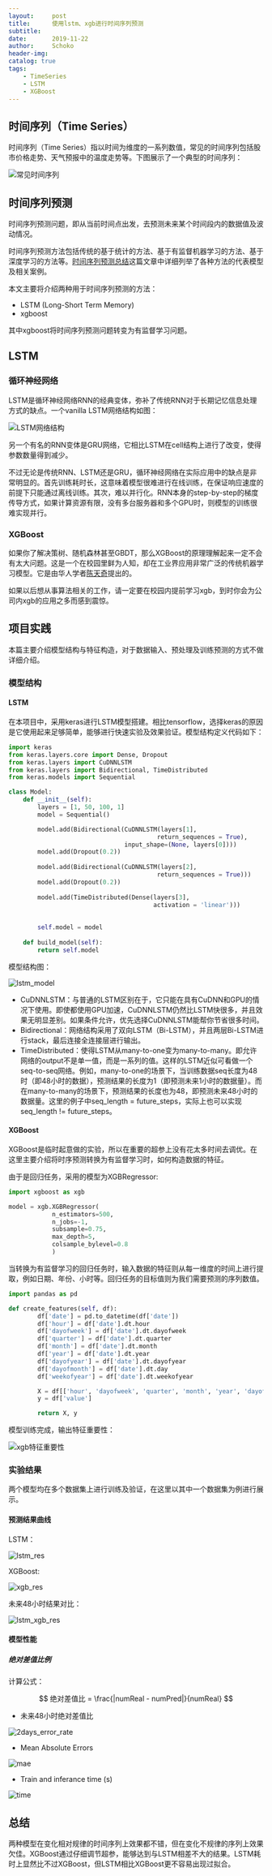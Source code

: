 ```yaml
---
layout:     post
title:      使用lstm、xgb进行时间序列预测
subtitle:   
date:       2019-11-22
author:     Schoko
header-img: 
catalog: true
tags:
    - TimeSeries
    - LSTM
    - XGBoost
---
```


## 时间序列（Time Series）

时间序列（Time Series）指以时间为维度的一系列数值，常见的时间序列包括股市价格走势、天气预报中的温度走势等。下图展示了一个典型的时间序列：

![常见时间序列](/img/post-ts-p1.png)

## 时间序列预测

时间序列预测问题，即从当前时间点出发，去预测未来某个时间段内的数据值及波动情况。

时间序列预测方法包括传统的基于统计的方法、基于有监督机器学习的方法、基于深度学习的方法等。[时间序列预测总结](https://zhuanlan.zhihu.com/p/67832773)这篇文章中详细列举了各种方法的代表模型及相关案例。

本文主要将介绍两种用于时间序列预测的方法：

- LSTM (Long-Short Term Memory)
- xgboost

其中xgboost将时间序列预测问题转变为有监督学习问题。

## LSTM

### 循环神经网络

LSTM是循环神经网络RNN的经典变体，弥补了传统RNN对于长期记忆信息处理方式的缺点。一个vanilla LSTM网络结构如图：

![LSTM网络结构](/img/post-ts-lstmcells.png)

另一个有名的RNN变体是GRU网络，它相比LSTM在cell结构上进行了改变，使得参数数量得到减少。

不过无论是传统RNN、LSTM还是GRU，循环神经网络在实际应用中的缺点是非常明显的。首先训练耗时长，这意味着模型很难进行在线训练，在保证响应速度的前提下只能通过离线训练。其次，难以并行化。RNN本身的step-by-step的梯度传导方式，如果计算资源有限，没有多台服务器和多个GPU时，则模型的训练很难实现并行。

### XGBoost

如果你了解决策树、随机森林甚至GBDT，那么XGBoost的原理理解起来一定不会有太大问题。这是一个在校园里鲜为人知，却在工业界应用非常广泛的传统机器学习模型。它是由华人学者[陈天奇](https://www.zhihu.com/people/crowowrk/activities)提出的。

如果以后想从事算法相关的工作，请一定要在校园内提前学习xgb，到时你会为公司内xgb的应用之多而感到震惊。

## 项目实践

本篇主要介绍模型结构与特征构造，对于数据输入、预处理及训练预测的方式不做详细介绍。

### 模型结构

#### LSTM

在本项目中，采用keras进行LSTM模型搭建。相比tensorflow，选择keras的原因是它使用起来足够简单，能够进行快速实验及效果验证。模型结构定义代码如下：

```python
import keras
from keras.layers.core import Dense, Dropout
from keras.layers import CuDNNLSTM
from keras.layers import Bidirectional, TimeDistributed
from keras.models import Sequential

class Model:
    def __init__(self):
        layers = [1, 50, 100, 1]
        model = Sequential()

        model.add(Bidirectional(CuDNNLSTM(layers[1], 
                                         return_sequences = True), 
                                input_shape=(None, layers[0])))
        model.add(Dropout(0.2))
        
        model.add(Bidirectional(CuDNNLSTM(layers[2], 
                                         return_sequences = True)))
        model.add(Dropout(0.2))
        
        model.add(TimeDistributed(Dense(layers[3], 
                                        activation = 'linear')))
    
        
        self.model = model
    
    def build_model(self):
        return self.model
```

模型结构图：

![lstm_model](/img/post-ts-lstmmodel.png)

- CuDNNLSTM：与普通的LSTM区别在于，它只能在具有CuDNN和GPU的情况下使用。即使都使用GPU加速，CuDNNLSTM仍然比LSTM快很多，并且效果无明显差别。如果条件允许，优先选择CuDNNLSTM能帮你节省很多时间。
- Bidirectional：网络结构采用了双向LSTM（Bi-LSTM），并且两层Bi-LSTM进行stack，最后连接全连接层进行输出。
- TimeDistributed：使得LSTM从many-to-one变为many-to-many。即允许网络的output不是单一值，而是一系列的值。这样的LSTM近似可看做一个seq-to-seq网络。例如，many-to-one的场景下，当训练数据seq长度为48时（即48小时的数据），预测结果的长度为1（即预测未来1小时的数据量）。而在many-to-many的场景下，预测结果的长度也为48，即预测未来48小时的数据量。这里的例子中seq_length = future_steps，实际上也可以实现seq_length != future_steps。

#### XGBoost

XGBoost是临时起意做的实验，所以在重要的超参上没有花太多时间去调优。在这里主要介绍将时序预测转换为有监督学习时，如何构造数据的特征。

由于是回归任务，采用的模型为XGBRegressor:

```python
import xgboost as xgb

model = xgb.XGBRegressor(
            n_estimators=500,
            n_jobs=-1,
            subsample=0.75,
            max_depth=5,
            colsample_bylevel=0.8
            )
```

当转换为有监督学习的回归任务时，输入数据的特征则从每一维度的时间上进行提取，例如日期、年份、小时等。回归任务的目标值则为我们需要预测的序列数值。
```python
import pandas as pd

def create_features(self, df):
        df['date'] = pd.to_datetime(df['date'])
        df['hour'] = df['date'].dt.hour
        df['dayofweek'] = df['date'].dt.dayofweek
        df['quarter'] = df['date'].dt.quarter
        df['month'] = df['date'].dt.month
        df['year'] = df['date'].dt.year
        df['dayofyear'] = df['date'].dt.dayofyear
        df['dayofmonth'] = df['date'].dt.day
        df['weekofyear'] = df['date'].dt.weekofyear

        X = df[['hour', 'dayofweek', 'quarter', 'month', 'year', 'dayofyear', 'dayofmonth', 'weekofyear']]
        y = df['value']

        return X, y
```

模型训练完成，输出特征重要性：

![xgb特征重要性](/img/post-ts-xgbimportance.png)

### 实验结果

两个模型均在多个数据集上进行训练及验证，在这里以其中一个数据集为例进行展示。

#### 预测结果曲线

LSTM：

![lstm_res](/img/post-ts-lstm-58603.png)

XGBoost:

![xgb_res](/img/post-ts-xgb-58603.png)

未来48小时结果对比：

![lstm_xgb_res](/img/post-ts-lstm-xgb.png)

#### 模型性能

##### 绝对差值比例

计算公式：

$$ 绝对差值比 = \frac{|numReal - numPred|}{numReal} $$

- 未来48小时绝对差值比

![2days_error_rate](/img/post-ts-2days_error_rate.png)

- Mean Absolute Errors

![mae](/img/post-ts-mae.png)

- Train and inferance time (s)

![time](/img/post-ts-time.png)

## 总结

两种模型在变化相对规律的时间序列上效果都不错，但在变化不规律的序列上效果欠佳。XGBoost通过仔细调节超参，能够达到与LSTM相差不大的结果。LSTM耗时上显然比不过XGBoost，但LSTM相比XGBoost更不容易出现过拟合。



